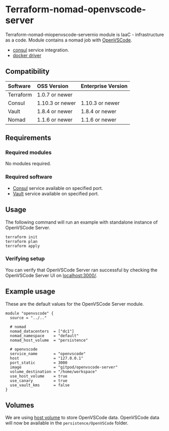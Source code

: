 <!-- markdownlint-disable MD041 -->

# Terraform-nomad-openvscode-server
Terraform-nomad-miopenvscode-servernio module is IaaC - infrastructure as a
code. Module contains a nomad job with [OpenVSCode](https://www.gitpod.io).
- [consul](https://www.consul.io/docs/) service integration.
- [docker driver](https://www.nomadproject.io/docs/drivers/docker.html)

## Compatibility
| Software | OSS Version | Enterprise Version |
| :------- | :---------- | :-------- |
| Terraform | 1.0.7 or newer|  |
| Consul | 1.10.3 or newer | 1.10.3 or newer |
| Vault | 1.8.4 or newer | 1.8.4 or newer |
| Nomad | 1.1.6 or newer | 1.1.6 or newer |

## Requirements

### Required modules
No modules required.

### Required software
- [Consul](https://releases.hashicorp.com/consul/) service available on specified
  port.
- [Vault](https://releases.hashicorp.com/vault/) service available on specified
  port.

## Usage
The following command will run an example with standalone instance of OpenVSCode
Server.

```text
terraform init
terraform plan
terraform apply
```

### Verifying setup
You can verify that OpenVSCode Server ran successful by checking the OpenVSCode
Server UI on [localhost:3000/](http://localhost:3000/).

## Example usage
These are the default values for the OpenVSCode Server module.

```hcl
module "openvscode" {
  source = "../.."

  # nomad
  nomad_datacenters  = ["dc1"]
  nomad_namespace    = "default"
  nomad_host_volume  = "persistence"

  # openvscode
  service_name       = "openvscode"
  host               = "127.0.0.1"
  port_static        = 3000
  image              = "gitpod/openvscode-server"
  volume_destination = "/home/workspace"
  use_host_volume    = true
  use_canary         = true
  use_vault_kms      = false
}
```

## Volumes
We are using
[host volume](https://www.nomadproject.io/docs/job-specification/volume) to
store OpenVSCode data. OpenVSCode data will now be available in the
`persistence/OpenVSCode` folder.
